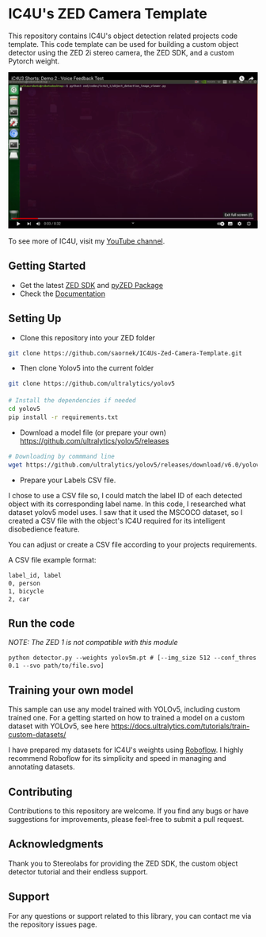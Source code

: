 # IC4U's ZED Camera Template

This repository contains IC4U's object detection related projects code template. This code template can be used for building a custom object detector using the ZED 2i stereo camera, the ZED SDK, and a custom Pytorch weight.

[![Link to my YouTube video!](https://github.com/saornek/IC4Us-Zed-Camera-Template/blob/main/example.png?raw=true)](https://www.youtube.com/watch?v=0KgxXRvYVTQ)

To see more of IC4U, visit my [YouTube channel](https://www.youtube.com/@Selinoid).

## Getting Started
 - Get the latest [ZED SDK](https://www.stereolabs.com/developers/release/) and [pyZED Package](https://www.stereolabs.com/docs/app-development/python/install/)
 - Check the [Documentation](https://www.stereolabs.com/docs/object-detection/custom-od/)

 ## Setting Up 

 - Clone this repository into your ZED folder
```bash
git clone https://github.com/saornek/IC4Us-Zed-Camera-Template.git
```

 - Then clone Yolov5 into the current folder
```bash
git clone https://github.com/ultralytics/yolov5

# Install the dependencies if needed
cd yolov5
pip install -r requirements.txt
```

- Download a model file (or prepare your own) https://github.com/ultralytics/yolov5/releases

```bash
# Downloading by commmand line
wget https://github.com/ultralytics/yolov5/releases/download/v6.0/yolov5m.pt
```
- Prepare your Labels CSV file.

I chose to use a CSV file so, I could match the label ID of each detected object with its corresponding label name.
In this code, I researched what dataset yolov5 model uses. I saw that it used the MSCOCO dataset, so I created a CSV file with the object's IC4U required for its intelligent disobedience feature. 

You can adjust or create a CSV file according to your projects requirements.

A CSV file example format:
```csv
label_id, label
0, person
1, bicycle
2, car
```


## Run the code

*NOTE: The ZED 1 is not compatible with this module*

```
python detector.py --weights yolov5m.pt # [--img_size 512 --conf_thres 0.1 --svo path/to/file.svo]
```

## Training your own model

This sample can use any model trained with YOLOv5, including custom trained one. For a getting started on how to trained a model on a custom dataset with YOLOv5, see here https://docs.ultralytics.com/tutorials/train-custom-datasets/

I have prepared my datasets for IC4U's weights using [Roboflow](https://roboflow.com/). I highly recommend Roboflow for its simplicity and speed in managing and annotating datasets.

## Contributing
Contributions to this repository are welcome.  If you find any bugs or have suggestions for improvements, please feel-free to submit a pull request.

## Acknowledgments
Thank you to Stereolabs for providing the ZED SDK, the custom object detector tutorial and their endless support.

## Support
For any questions or support related to this library, you can contact me via the repository issues page.